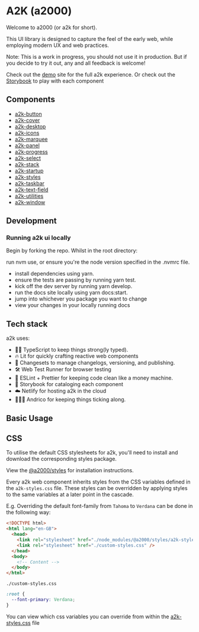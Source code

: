 # A2K (a2000)

Welcome to a2000 (or a2k for short).

This UI library is designed to capture the feel of the early web, while employing modern UX and web practices.

Note: This is a work in progress, you should not use it in production. But if you decide to try it out, any and all feedback is welcome!

Check out the [demo](https://a2000.netlify.app) site for the full a2k experience. Or check out the [Storybook](https://a2000-storybook.netlify.app/) to play with each component

## Components

- [a2k-button](https://github.com/andrico1234/a2k/tree/main/packages/button)
- [a2k-cover](https://github.com/andrico1234/a2k/tree/main/packages/cover)
- [a2k-desktop](https://github.com/andrico1234/a2k/tree/main/packages/desktop)
- [a2k-icons](https://github.com/andrico1234/a2k/tree/main/packages/icons)
- [a2k-marquee](https://github.com/andrico1234/a2k/tree/main/packages/marquee)
- [a2k-panel](https://github.com/andrico1234/a2k/tree/main/packages/panel)
- [a2k-progress](https://github.com/andrico1234/a2k/tree/main/packages/progress)
- [a2k-select](https://github.com/andrico1234/a2k/tree/main/packages/select)
- [a2k-stack](https://github.com/andrico1234/a2k/tree/main/packages/stack)
- [a2k-startup](https://github.com/andrico1234/a2k/tree/main/packages/startup)
- [a2k-styles](https://github.com/andrico1234/a2k/tree/main/packages/styles)
- [a2k-taskbar](https://github.com/andrico1234/a2k/tree/main/packages/taskbar)
- [a2k-text-field](https://github.com/andrico1234/a2k/tree/main/packages/text-field)
- [a2k-utilities](https://github.com/andrico1234/a2k/tree/main/packages/utilities)
- [a2k-window](https://github.com/andrico1234/a2k/tree/main/packages/window)

## Development

### Running a2k ui locally

Begin by forking the repo. Whilst in the root directory:

run nvm use, or ensure you're the node version specified in the .nvmrc file.

- install dependencies using yarn.
- ensure the tests are passing by running yarn test.
- kick off the dev server by running yarn develop.
- run the docs site locally using yarn docs:start.
- jump into whichever you package you want to change
- view your changes in your locally running docs

## Tech stack

a2k uses:

- 💪🏾 TypeScript to keep things strong(ly typed).
- 🔥 Lit for quickly crafting reactive web components
- 📝 Changesets to manage changelogs, versioning, and publishing.
- 🛠 Web Test Runner for browser testing
- 🧼 ESLint + Prettier for keeping code clean like a money machine.
- 🎨 Storybook for cataloging each component
- ☁️ Netlify for hosting a2k in the cloud
- 🙋🏽‍♂️ Andrico for keeping things ticking along.

## Basic Usage

## CSS

To utilise the default CSS stylesheets for a2k, you'll need to install and download the corresponding styles package.

View the [@a2000/styles](https://github.com/andrico1234/a2k/tree/main/packages/styles) for installation instructions.

Every a2k web component inherits styles from the CSS variables defined in the `a2k-styles.css` file. These styles can be overridden by applying styles to the same variables at a later point in the cascade.

E.g. Overriding the default font-family from `Tahoma` to `Verdana` can be done in the following way:

```html
<!DOCTYPE html>
<html lang="en-GB">
  <head>
    <link rel="stylesheet" href="./node_modules/@a2000/styles/a2k-styles.css" />
    <link rel="stylesheet" href="./custom-styles.css" />
  </head>
  <body>
    <!-- Content -->
  </body>
</html>
```

`./custom-styles.css `

```css
:root {
  --font-primary: Verdana;
}
```

You can view which css variables you can override from within the [a2k-styles.css](https://github.com/andrico1234/a2k/blob/main/packages/styles/a2k-styles.css) file
